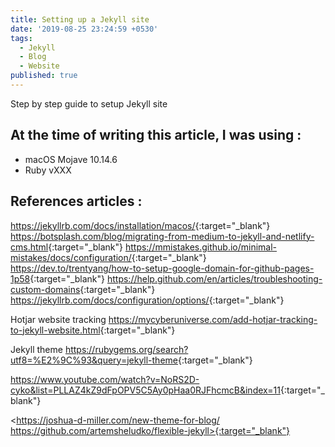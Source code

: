 ```yaml
---
title: Setting up a Jekyll site
date: '2019-08-25 23:24:59 +0530'
tags:
  - Jekyll
  - Blog
  - Website
published: true
---
```

Step by step guide to setup Jekyll site

## At the time of writing this article, I was using :

- macOS Mojave 10.14.6
- Ruby vXXX



## References articles :

<https://jekyllrb.com/docs/installation/macos/>{:target="_blank"}
<https://botsplash.com/blog/migrating-from-medium-to-jekyll-and-netlify-cms.html>{:target="_blank"}
<https://mmistakes.github.io/minimal-mistakes/docs/configuration/>{:target="_blank"}
<https://dev.to/trentyang/how-to-setup-google-domain-for-github-pages-1p58>{:target="_blank"}
<https://help.github.com/en/articles/troubleshooting-custom-domains>{:target="_blank"}
<https://jekyllrb.com/docs/configuration/options/>{:target="_blank"}

Hotjar website tracking
<https://mycyberuniverse.com/add-hotjar-tracking-to-jekyll-website.html>{:target="_blank"}

Jekyll theme
<https://rubygems.org/search?utf8=%E2%9C%93&query=jekyll-theme>{:target="_blank"}

<https://www.youtube.com/watch?v=NoRS2D-cyko&list=PLLAZ4kZ9dFpOPV5C5Ay0pHaa0RJFhcmcB&index=11>{:target="_blank"}

<https://joshua-d-miller.com/new-theme-for-blog/
https://github.com/artemsheludko/flexible-jekyll>{:target="_blank"}
